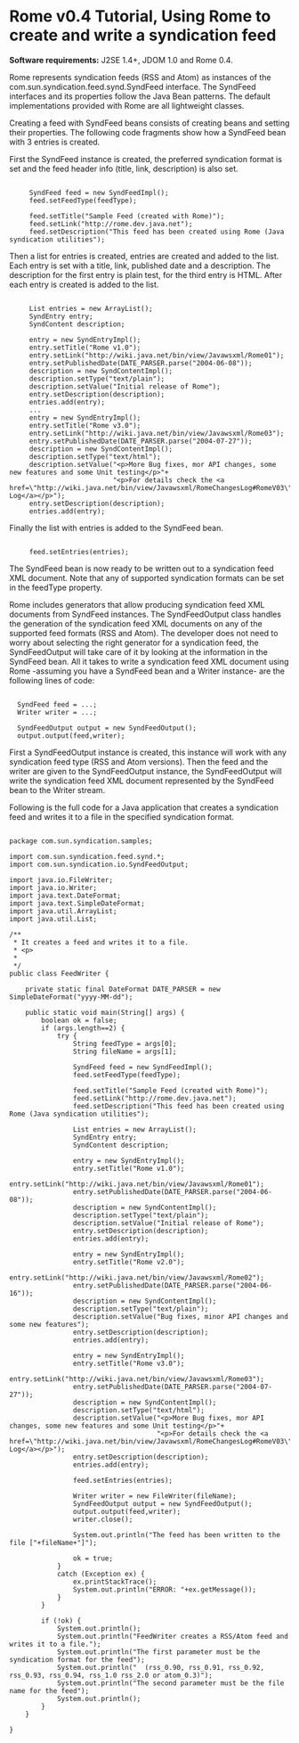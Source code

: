 # Rome v0.4 Tutorial, Using Rome to create and write a syndication feed


**Software requirements:** J2SE 1.4\+, JDOM 1.0 and Rome 0.4.



Rome represents syndication feeds (RSS and Atom) as instances of the com.sun.syndication.feed.synd.SyndFeed interface. The SyndFeed interfaces and its properties follow the Java Bean patterns. The default implementations provided with Rome are all lightweight classes.



Creating a feed with SyndFeed beans consists of creating beans and setting their properties. The following code fragments show how a SyndFeed bean with 3 entries is created.



First the SyndFeed instance is created, the preferred syndication format is set and the feed header info (title, link, description) is also set.



```

     SyndFeed feed = new SyndFeedImpl();
     feed.setFeedType(feedType);

     feed.setTitle("Sample Feed (created with Rome)");
     feed.setLink("http://rome.dev.java.net");
     feed.setDescription("This feed has been created using Rome (Java syndication utilities");

```


Then a list for entries is created, entries are created and added to the list. Each entry is set with a title, link, published date and a description. The description for the first entry is plain test, for the third entry is HTML. After each entry is created is added to the list.



```

     List entries = new ArrayList();
     SyndEntry entry;
     SyndContent description;

     entry = new SyndEntryImpl();
     entry.setTitle("Rome v1.0");
     entry.setLink("http://wiki.java.net/bin/view/Javawsxml/Rome01");
     entry.setPublishedDate(DATE_PARSER.parse("2004-06-08"));
     description = new SyndContentImpl();
     description.setType("text/plain");
     description.setValue("Initial release of Rome");
     entry.setDescription(description);
     entries.add(entry);
     ...
     entry = new SyndEntryImpl();
     entry.setTitle("Rome v3.0");
     entry.setLink("http://wiki.java.net/bin/view/Javawsxml/Rome03");
     entry.setPublishedDate(DATE_PARSER.parse("2004-07-27"));
     description = new SyndContentImpl();
     description.setType("text/html");
     description.setValue("<p>More Bug fixes, mor API changes, some new features and some Unit testing</p>"+
                          "<p>For details check the <a href=\"http://wiki.java.net/bin/view/Javawsxml/RomeChangesLog#RomeV03\">Changes Log</a></p>");
     entry.setDescription(description);
     entries.add(entry);

```


Finally the list with entries is added to the SyndFeed bean.



```

     feed.setEntries(entries);

```


The SyndFeed bean is now ready to be written out to a syndication feed XML document. Note that any of supported syndication formats can be set in the feedType property.



Rome includes generators that allow producing syndication feed XML documents from SyndFeed instances. The SyndFeedOutput class handles the generation of the syndication feed XML documents on any of the supported feed formats (RSS and Atom). The developer does not need to worry about selecting the right generator for a syndication feed, the SyndFeedOutput will take care of it by looking at the information in the SyndFeed bean. All it takes to write a syndication feed XML document using Rome \-assuming you have a SyndFeed bean and a Writer instance\- are the following lines of code:



```

  SyndFeed feed = ...;
  Writer writer = ...;

  SyndFeedOutput output = new SyndFeedOutput();
  output.output(feed,writer);

```


First a SyndFeedOutput instance is created, this instance will work with any syndication feed type (RSS and Atom versions). Then the feed and the writer are given to the SyndFeedOutput instance, the SyndFeedOutput will write the syndication feed XML document represented by the SyndFeed bean to the Writer stream.



Following is the full code for a Java application that creates a syndication feed and writes it to a file in the specified syndication format.



```

package com.sun.syndication.samples;

import com.sun.syndication.feed.synd.*;
import com.sun.syndication.io.SyndFeedOutput;

import java.io.FileWriter;
import java.io.Writer;
import java.text.DateFormat;
import java.text.SimpleDateFormat;
import java.util.ArrayList;
import java.util.List;

/**
 * It creates a feed and writes it to a file.
 * <p>
 *
 */
public class FeedWriter {

    private static final DateFormat DATE_PARSER = new SimpleDateFormat("yyyy-MM-dd");

    public static void main(String[] args) {
        boolean ok = false;
        if (args.length==2) {
            try {
                String feedType = args[0];
                String fileName = args[1];

                SyndFeed feed = new SyndFeedImpl();
                feed.setFeedType(feedType);

                feed.setTitle("Sample Feed (created with Rome)");
                feed.setLink("http://rome.dev.java.net");
                feed.setDescription("This feed has been created using Rome (Java syndication utilities");

                List entries = new ArrayList();
                SyndEntry entry;
                SyndContent description;

                entry = new SyndEntryImpl();
                entry.setTitle("Rome v1.0");
                entry.setLink("http://wiki.java.net/bin/view/Javawsxml/Rome01");
                entry.setPublishedDate(DATE_PARSER.parse("2004-06-08"));
                description = new SyndContentImpl();
                description.setType("text/plain");
                description.setValue("Initial release of Rome");
                entry.setDescription(description);
                entries.add(entry);

                entry = new SyndEntryImpl();
                entry.setTitle("Rome v2.0");
                entry.setLink("http://wiki.java.net/bin/view/Javawsxml/Rome02");
                entry.setPublishedDate(DATE_PARSER.parse("2004-06-16"));
                description = new SyndContentImpl();
                description.setType("text/plain");
                description.setValue("Bug fixes, minor API changes and some new features");
                entry.setDescription(description);
                entries.add(entry);

                entry = new SyndEntryImpl();
                entry.setTitle("Rome v3.0");
                entry.setLink("http://wiki.java.net/bin/view/Javawsxml/Rome03");
                entry.setPublishedDate(DATE_PARSER.parse("2004-07-27"));
                description = new SyndContentImpl();
                description.setType("text/html");
                description.setValue("<p>More Bug fixes, mor API changes, some new features and some Unit testing</p>"+
                                     "<p>For details check the <a href=\"http://wiki.java.net/bin/view/Javawsxml/RomeChangesLog#RomeV03\">Changes Log</a></p>");
                entry.setDescription(description);
                entries.add(entry);

                feed.setEntries(entries);

                Writer writer = new FileWriter(fileName);
                SyndFeedOutput output = new SyndFeedOutput();
                output.output(feed,writer);
                writer.close();

                System.out.println("The feed has been written to the file ["+fileName+"]");

                ok = true;
            }
            catch (Exception ex) {
                ex.printStackTrace();
                System.out.println("ERROR: "+ex.getMessage());
            }
        }

        if (!ok) {
            System.out.println();
            System.out.println("FeedWriter creates a RSS/Atom feed and writes it to a file.");
            System.out.println("The first parameter must be the syndication format for the feed");
            System.out.println("  (rss_0.90, rss_0.91, rss_0.92, rss_0.93, rss_0.94, rss_1.0 rss_2.0 or atom_0.3)");
            System.out.println("The second parameter must be the file name for the feed");
            System.out.println();
        }
    }

}

```
